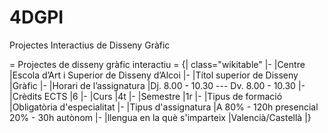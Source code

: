 # 4DGPI
Projectes Interactius de Disseny Gràfic

= Projectes de disseny gràfic interactiu =
{| class="wikitable"
|-
|Centre
|Escola d’Art i Superior de Disseny d’Alcoi
|-
|Títol superior de Disseny
|Gràfic
|-
|Horari de l’assignatura
|Dj. 8.00 - 10.30 --- Dv. 8.00 - 10.30
|-
|Crèdits ECTS
|6 
|-
|Curs
|4t
|-
|Semestre
|1r
|-
|Tipus de formació
|Obligatòria d'especialitat
|-
|Tipus d'assignatura
|A       80% - 120h presencial   20% - 30h autònom
|-
|llengua en la què s'imparteix
|Valencià/Castellà
|}
